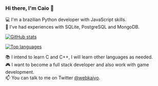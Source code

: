 ### Hi there, I'm Caio 👋

💻 I'm a brazilian Python developer with JavaScript skills.<br>
💾 I've had experiences with SQLite, PostgreSQL and MongoDB.


[![GitHub stats](https://github-readme-stats.vercel.app/api?username=webkaiyo&theme=dracula)](https://github.com/webkaiyo)

[![Top languages](https://github-readme-stats.vercel.app/api/top-langs/?username=webkaiyo&theme=onedark)](https://github.com/webkaiyo)

📚 I intend to learn C and C++, I will learn other languages ​​as needed.<br>
🎮 I want to become a full stack developer and also work with game development.<br>
📫 You can talk to me on Twitter [@webkaiyo](https://twitter.com/webkaiyo).

